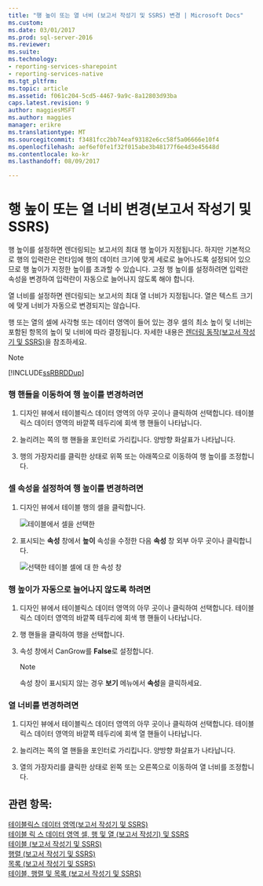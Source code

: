 ```yaml
---
title: "행 높이 또는 열 너비 (보고서 작성기 및 SSRS) 변경 | Microsoft Docs"
ms.custom: 
ms.date: 03/01/2017
ms.prod: sql-server-2016
ms.reviewer: 
ms.suite: 
ms.technology:
- reporting-services-sharepoint
- reporting-services-native
ms.tgt_pltfrm: 
ms.topic: article
ms.assetid: f061c204-5cd5-4467-9a9c-8a12803d93ba
caps.latest.revision: 9
author: maggiesMSFT
ms.author: maggies
manager: erikre
ms.translationtype: MT
ms.sourcegitcommit: f3481fcc2bb74eaf93182e6cc58f5a06666e10f4
ms.openlocfilehash: aef6ef0fe1f32f015abe3b48177f6e4d3e45648d
ms.contentlocale: ko-kr
ms.lasthandoff: 08/09/2017

---
```

# <a name="change-row-height-or-column-width-report-builder-and-ssrs"></a>행 높이 또는 열 너비 변경(보고서 작성기 및 SSRS)
  행 높이를 설정하면 렌더링되는 보고서의 최대 행 높이가 지정됩니다. 하지만 기본적으로 행의 입력란은 런타임에 행의 데이터 크기에 맞게 세로로 늘어나도록 설정되어 있으므로 행 높이가 지정한 높이를 초과할 수 있습니다. 고정 행 높이를 설정하려면 입력란 속성을 변경하여 입력란이 자동으로 늘어나지 않도록 해야 합니다.  
  
 열 너비를 설정하면 렌더링되는 보고서의 최대 열 너비가 지정됩니다. 열은 텍스트 크기에 맞게 너비가 자동으로 변경되지는 않습니다.  
  
 행 또는 열의 셀에 사각형 또는 데이터 영역이 들어 있는 경우 셀의 최소 높이 및 너비는 포함된 항목의 높이 및 너비에 따라 결정됩니다. 자세한 내용은 [렌더링 동작&#40;보고서 작성기 및 SSRS&#41;](../../reporting-services/report-design/rendering-behaviors-report-builder-and-ssrs.md)을 참조하세요.  
  
> [!NOTE]  
>  [!INCLUDE[ssRBRDDup](../../includes/ssrbrddup-md.md)]  
  
### <a name="to-change-row-height-by-moving-row-handles"></a>행 핸들을 이동하여 행 높이를 변경하려면  
  
1.  디자인 뷰에서 테이블릭스 데이터 영역의 아무 곳이나 클릭하여 선택합니다. 테이블릭스 데이터 영역의 바깥쪽 테두리에 회색 행 핸들이 나타납니다.  
  
2.  늘리려는 쪽의 행 핸들을 포인터로 가리킵니다. 양방향 화살표가 나타납니다.  
  
3.  행의 가장자리를 클릭한 상태로 위쪽 또는 아래쪽으로 이동하여 행 높이를 조정합니다.  
  
### <a name="to-change-row-height-by-setting-cell-properties"></a>셀 속성을 설정하여 행 높이를 변경하려면  
  
1.  디자인 뷰에서 테이블 행의 셀을 클릭합니다.  
  
     ![테이블에서 셀을 선택한](../../reporting-services/report-design/media/table-selectcell.png "테이블의 셀 선택")  
  
2.  표시되는 **속성** 창에서 **높이** 속성을 수정한 다음 **속성** 창 외부 아무 곳이나 클릭합니다.  
  
     ![선택한 테이블 셀에 대 한 속성 창](../../reporting-services/report-design/media/cell-propertiespane.png "선택한 테이블 셀에 대 한 속성 창")  
  
### <a name="to-prevent-a-row-from-automatically-expanding-vertically"></a>행 높이가 자동으로 늘어나지 않도록 하려면  
  
1.  디자인 뷰에서 테이블릭스 데이터 영역의 아무 곳이나 클릭하여 선택합니다. 테이블릭스 데이터 영역의 바깥쪽 테두리에 회색 행 핸들이 나타납니다.  
  
2.  행 핸들을 클릭하여 행을 선택합니다.  
  
3.  속성 창에서 CanGrow를 **False**로 설정합니다.  
  
    > [!NOTE]  
    >  속성 창이 표시되지 않는 경우 **보기** 메뉴에서 **속성**을 클릭하세요.  
  
### <a name="to-change-column-width"></a>열 너비를 변경하려면  
  
1.  디자인 뷰에서 테이블릭스 데이터 영역의 아무 곳이나 클릭하여 선택합니다. 테이블릭스 데이터 영역의 바깥쪽 테두리에 회색 열 핸들이 나타납니다.  
  
2.  늘리려는 쪽의 열 핸들을 포인터로 가리킵니다. 양방향 화살표가 나타납니다.  
  
3.  열의 가장자리를 클릭한 상태로 왼쪽 또는 오른쪽으로 이동하여 열 너비를 조정합니다.  
  
## <a name="see-also"></a>관련 항목:  
 [테이블릭스 데이터 영역(보고서 작성기 및 SSRS)](https://msdn.microsoft.com/library/dd220587.aspx)   
 [테이블 릭 스 데이터 영역 셀, 행 및 열 (보고서 작성기) 및 SSRS](https://msdn.microsoft.com/library/dd220511.aspx)   
 [테이블 (보고서 작성기 및 SSRS)](../../reporting-services/report-design/tables-report-builder-and-ssrs.md)   
 [행렬 (보고서 작성기 및 SSRS)](https://msdn.microsoft.com/library/dd207149.aspx)   
 [목록 (보고서 작성기 및 SSRS)](https://msdn.microsoft.com/library/dd239330.aspx)   
 [테이블, 행렬 및 목록 (보고서 작성기 및 SSRS)](../../reporting-services/report-design/tables-matrices-and-lists-report-builder-and-ssrs.md)  
  
  
